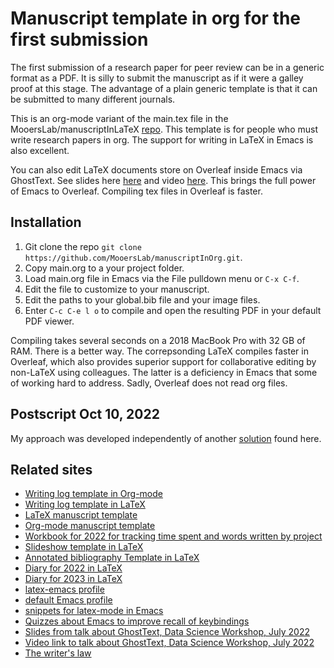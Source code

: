 # Manuscript template in org for the first submission 

The first submission of a research paper for peer review can be in a generic format as a PDF.
It is silly to submit the manuscript as if it were a galley proof at this stage.
The advantage of a plain generic template is that it can be submitted to many different journals.

This is an org-mode variant of the main.tex file in the MooersLab/manuscriptInLaTeX [repo](https://github.com/MooersLab/manuscriptInLaTeX).
This template is for people who must write research papers in org.
The support for writing in LaTeX in Emacs is also excellent.

You can also edit LaTeX documents store on Overleaf inside Emacs via GhostText.
See slides here [here](https://github.com/MooersLab/DSW22ghosttext) and video [here](https://mediasite.ouhsc.edu/Mediasite/Channel/python/watch/4da0872f028c4255ae12935655e911321d).
This brings the full power of Emacs to Overleaf.
Compiling tex files in Overleaf is faster.

## Installation

1. Git clone the repo `git clone https://github.com/MooersLab/manuscriptInOrg.git`.
2. Copy main.org to a your project folder.
3. Load main.org file in Emacs via the File pulldown menu or `C-x C-f`.
4. Edit the file to customize to your manuscript.
5. Edit the paths to your global.bib file and your image files.
6. Enter `C-c C-e l o` to compile and open the resulting PDF in your default PDF viewer.

Compiling takes several seconds on a 2018 MacBook Pro with 32 GB of RAM. 
There is a better way. 
The correpsonding LaTeX compiles faster in Overleaf, which also provides superior support for collaborative editing by non-LaTeX using colleagues.
The latter is a deficiency in Emacs that some of working hard to address.
Sadly, Overleaf does not read org files.

## Postscript Oct 10, 2022
My approach was developed independently of another [solution](https://github.com/fangohr/template-latex-paper-from-orgmode/issues/4) found here. 

## Related sites

- [Writing log template in Org-mode](https://github.com/MooersLab/writingLogTemplateInOrg)
- [Writing log template in LaTeX](https://github.com/MooersLab/writingLogTemplate)
- [LaTeX manuscript template](https://github.com/MooersLab/manuscriptInLaTeX/edit/main/README.md)
- [Org-mode manuscript template](https://github.com/MooersLab/manuscriptInOrg/edit/main/README.md)
- [Workbook for 2022 for tracking time spent and words written by project](https://github.com/MooersLab/writingProgress2022)
- [Slideshow template in LaTeX](https://github.com/MooersLab/slideshowTemplateLaTeX)
- [Annotated bibliography Template in LaTeX](https://github.com/MooersLab/annotatedBibliography)
- [Diary for 2022 in LaTeX](https://github.com/MooersLab/diary2022inLaTeX)
- [Diary for 2023 in LaTeX](https://github.com/MooersLab/diary2023inLaTeX)
- [latex-emacs profile](https://github.com/MooersLab/latex-emacs)
- [default Emacs profile](https://github.com/MooersLab/configorg)
- [snippets for latex-mode in Emacs](https://github.com/MooersLab/snippet-latex-mode)
- [Quizzes about Emacs to improve recall of keybindings](https://github.com/MooersLab/qemacs)
- [Slides from talk about GhostText, Data Science Workshop, July 2022](https://github.com/MooersLab/DSW22ghosttext)
- [Video link to talk about GhostText, Data Science Workshop, July 2022](https://mediasite.ouhsc.edu/Mediasite/Channel/python/watch/4da0872f028c4255ae12935655e911321d)
- [The writer's law](https://github.com/MooersLab/thewriterslaw)
